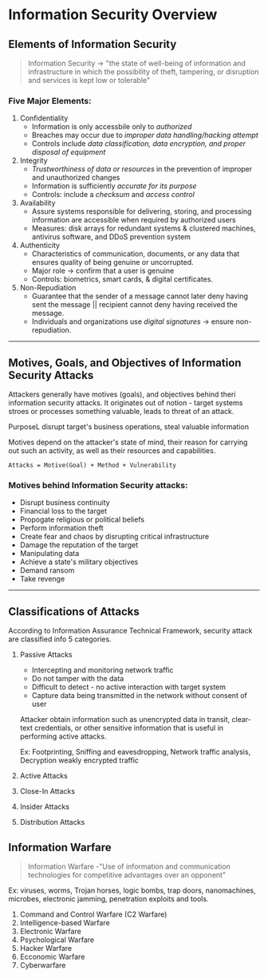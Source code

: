 # Information Security Overview

## Elements of Information Security
> Information Security -> "the state of well-being of information and infrastructure in which the possibility of theft, tampering, or disruption and services is kept low or tolerable"

### Five Major Elements:
1. Confidentiality
   - Information is only accessbile only to *authorized*
   - Breaches may occur due to *improper data handling/hacking attempt*
   - Controls include *data classification, data encryption, and proper disposal of equipment*
2. Integrity
   - *Trustworthiness of data or resources* in the prevention of improper and unauthorized changes
   - Information is sufficiently *accurate for its purpose*
   - Controls: include a *checksum* and *access control*
3. Availability
   - Assure systems responsible for delivering, storing, and processing information are accessible when required by authorized users
   - Measures: disk arrays for redundant systems & clustered machines, antivirus software, and DDoS prevention system
4. Authenticity
   - Characteristics of communication, documents, or any data that ensures quality of being genuine or uncorrupted.
   - Major role -> confirm that a user is genuine
   - Controls: biometrics, smart cards, & digital certificates.
5. Non-Repudiation
   - Guarantee that the sender of a message cannot later deny having sent the message || recipient cannot deny having received the message.
   - Individuals and organizations use *digital signatures* -> ensure non-repudiation.
---
## Motives, Goals, and Objectives of Information Security Attacks
Attackers generally have motives (goals), and objectives behind theri information security attacks. It originates out of notion - target systems stroes or processes something valuable, leads to threat of an attack.

PurposeL disrupt target's business operations, steal valuable information

Motives depend on the attacker's state of mind, their reason for carrying out such an activity, as well as their resources and capabilities.

`Attacks = Motive(Goal) + Method + Vulnerability`

### Motives behind Information Security attacks:
- Disrupt business continuity
- Financial loss to the target
- Propogate religious or political beliefs
- Perform information theft
- Create fear and chaos by disrupting critical infrastructure
- Damage the reputation of the target
- Manipulating data
- Achieve a state's military objectives
- Demand ransom
- Take revenge
---
## Classifications of Attacks
According to Information Assurance Technical Framework, security attack are classified info 5 categories.

1. Passive Attacks
   - Intercepting and monitoring network traffic
   - Do not tamper with the data
   - Difficult to detect - no active interaction with target system
   - Capture data being transmitted in the network without consent of user

   Attacker obtain information such as unencrypted data in transit, clear-text credentials, or other sensitive information that is useful in performing active attacks.

   Ex: Footprinting, Sniffing and eavesdropping, Network traffic analysis, Decryption weakly encrypted traffic

2. Active Attacks
3. Close-In Attacks
4. Insider Attacks
5. Distribution Attacks
   
## Information Warfare
> Information Warfare -"Use of information and communication technologies for competitive advantages over an opponent"

Ex: viruses, worms, Trojan horses, logic bombs, trap doors, nanomachines, microbes, electronic jamming, penetration exploits and tools.

1. Command and Control Warfare (C2 Warfare)
2. Intelligence-based Warfare
3. Electronic Warfare
4. Psychological Warfare
5. Hacker Warfare
6. Ecconomic Warfare
7. Cyberwarfare